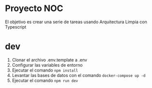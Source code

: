 # Proyecto NOC

El objetivo es crear una serie de tareas usando Arquitectura Limpia con Typescript

# dev
1. Clonar el archivo .env.template a .env
2. Configurar las variables de entorno
3. Ejecutar el comando ```npm install```
4. Levantar las bases de datos con el comando ```docker-compose up -d```
5. Ejecutar el comando ```npm run dev```
